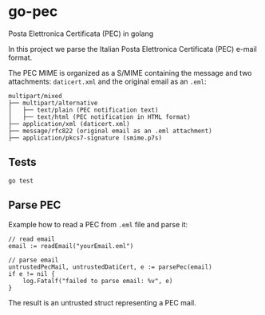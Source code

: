 # go-pec
Posta Elettronica Certificata (PEC) in golang

In this project we parse the Italian Posta Elettronica Certificata (PEC) e-mail format.

The PEC MIME is organized as a S/MIME containing the message and two attachments: `daticert.xml` and the original email as an `.eml`:

```
multipart/mixed
├── multipart/alternative
│   ├── text/plain (PEC notification text)
│   ├── text/html (PEC notification in HTML format)
├── application/xml (daticert.xml)
├── message/rfc822 (original email as an .eml attachment)
├── application/pkcs7-signature (smime.p7s)
```

## Tests

`go test`

## Parse PEC

Example how to read a PEC from `.eml` file and parse it:

```
// read email
email := readEmail("yourEmail.eml")

// parse email
untrustedPecMail, untrustedDatiCert, e := parsePec(email)
if e != nil {
    log.Fatalf("failed to parse email: %v", e)
}
```

The result is an untrusted struct representing a PEC mail.

